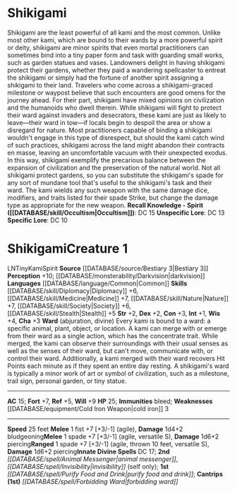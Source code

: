 ﻿---
ac: '15'
alignment: LN
all_resistance: null
burrow_speed: null
charisma: '+3'
climb_speed: null
constitution: '+3'
creature_ability:
- Ward
creature_family: '[[DATABASE/monsterfamily/Kami|Kami]]'
dexterity: '+2'
element: null
fly_speed: null
fortitude: '+7'
hardness: null
hp: '25'
id: '1201'
immunity:
- bleed
intelligence: '+1'
land_speed: '25'
language:
- '[[DATABASE/language/Common|Common]]'
level: '1'
max_speed: '25'
name: Shikigami
perception: '+10'
rarity: Common
reflex: '+5'
resistance: null
rus_type_level: null
school: null
sense:
- '[[DATABASE/monsterability/Darkvision|darkvision]]'
size: Tiny
skill:
- '[[DATABASE/skill/Diplomacy|Diplomacy]] +6'
- '[[DATABASE/skill/Medicine|Medicine]] +7'
- '[[DATABASE/skill/Nature|Nature]] +7'
- '[[DATABASE/skill/Society|Society]] +6'
- '[[DATABASE/skill/Stealth|Stealth]] +5'
source: '[[DATABASE/source/Bestiary 3|Bestiary 3]]'
speed:
- 25 feet
spell:
- '[[DATABASE/spell/Animal Messenger|Animal Messenger]]'
- '[[DATABASE/spell/Forbidding Ward|Forbidding Ward]]'
- '[[DATABASE/spell/Invisibility|Invisibility]]'
- '[[DATABASE/spell/Purify Food and Drink|Purify Food and Drink]]'
strength: '+2'
strength_req: '2'
strongest_save:
- Will
swim_speed: null
trait:
- '[[DATABASE/trait/Kami|Kami]]'
- '[[DATABASE/trait/Spirit|Spirit]]'
type: Creature
vision: Darkvision
weakest_save:
- Reflex
weakness:
- '[[DATABASE/equipment/Cold Iron Weapon|cold iron]] 3'
will: '+9'
wisdom: '+4'

---
# Shikigami

Shikigami are the least powerful of all kami and the most common. Unlike most other kami, which are bound to their wards by a more powerful spirit or deity, shikigami are minor spirits that even mortal practitioners can sometimes bind into a tiny paper form and task with guarding small works, such as garden statues and vases. Landowners delight in having shikigami protect their gardens, whether they paid a wandering spellcaster to entreat the shikigami or simply had the fortune of another spirit assigning a shikigami to their land. Travelers who come across a shikigami-graced milestone or waypost believe that such encounters are good omens for the journey ahead.
 For their part, shikigami have mixed opinions on civilization and the humanoids who dwell therein. While shikigami will fight to protect their ward against invaders and desecrators, these kami are just as likely to leave—their ward in tow—if locals begin to despoil the area or show a disregard for nature. Most practitioners capable of binding a shikigami wouldn't engage in this type of disrespect, but should the kami catch wind of such practices, shikigami across the land might abandon their contracts en masse, leaving an uncomfortable vacuum with their unexpected exodus. In this way, shikigami exemplify the precarious balance between the expansion of civilization and the preservation of the natural world.
 Not all shikigami protect gardens, so you can substitute the shikigami's spade for any sort of mundane tool that's useful to the shikigami's task and their ward. The kami wields any such weapon with the same damage dice, modifiers, and traits listed for their spade Strike, but change the damage type as appropriate for the new weapon.
**Recall Knowledge - Spirit ([[DATABASE/skill/Occultism|Occultism]])**: DC 15
**Unspecific Lore**: DC 13
**Specific Lore**: DC 10

# Shikigami<span class="item-type">Creature 1</span>

<span class="trait-alignment item-trait">LN</span><span class="trait-size item-trait">Tiny</span><span class="item-trait">Kami</span><span class="item-trait">Spirit</span>
**Source** [[DATABASE/source/Bestiary 3|Bestiary 3]]
**Perception** +10; [[DATABASE/monsterability/Darkvision|darkvision]]
**Languages** [[DATABASE/language/Common|Common]]
**Skills** [[DATABASE/skill/Diplomacy|Diplomacy]] +6, [[DATABASE/skill/Medicine|Medicine]] +7, [[DATABASE/skill/Nature|Nature]] +7, [[DATABASE/skill/Society|Society]] +6, [[DATABASE/skill/Stealth|Stealth]] +5
**Str** +2, **Dex** +2, **Con** +3, **Int** +1, **Wis** +4, **Cha** +3
**Ward** (abjuration, divine) Every kami is bound to a ward: a specific animal, plant, object, or location. A kami can merge with or emerge from their ward as a single action, which has the concentrate trait. While merged, the kami can observe their surroundings with their usual senses as well as the senses of their ward, but can't move, communicate with, or control their ward. Additionally, a kami merged with their ward recovers Hit Points each minute as if they spent an entire day resting.
 A shikigami's ward is typically a minor work of art or symbol of civilization, such as a milestone, trail sign, personal garden, or tiny statue.

---
**AC** 15; **Fort** +7, **Ref** +5, **Will** +9
**HP** 25; **Immunities** bleed; **Weaknesses** [[DATABASE/equipment/Cold Iron Weapon|cold iron]] 3

---
**Speed** 25 feet
<span class="in-box-ability">**Melee** <span class="action-icon">1</span> fist +7 [+3/-1] (agile), **Damage** 1d4+2 bludgeoning</span><span class="in-box-ability">**Melee** <span class="action-icon">1</span> spade +7 [+3/-1] (agile, versatile S), **Damage** 1d6+2 piercing</span><span class="in-box-ability">**Ranged** <span class="action-icon">1</span> spade +7 [+3/-1] (agile, thrown 10 feet, versatile S), **Damage** 1d6+2 piercing</span>**Innate Divine Spells** DC 17; **2nd** _[[DATABASE/spell/Animal Messenger|animal messenger]]_, _[[DATABASE/spell/Invisibility|invisibility]]_ (self only); **1st** _[[DATABASE/spell/Purify Food and Drink|purify food and drink]]_; **Cantrips** **(1st)** _[[DATABASE/spell/Forbidding Ward|forbidding ward]]_